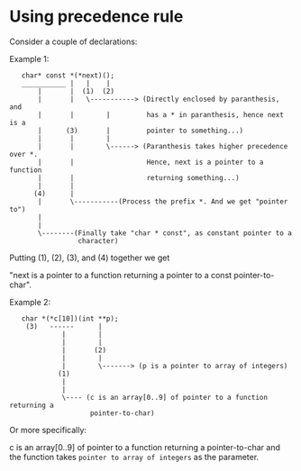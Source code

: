 Using precedence rule
=====================

Consider a couple of declarations:

Example 1:
```
   char* const *(*next)();
   ___________ |   |    |
       |       |  (1)  (2)
       |       |   \-----------> (Directly enclosed by paranthesis, and
       |       |        |         has a * in paranthesis, hence next is a
       |      (3)       |         pointer to something...)
       |       |        |
       |       |        \------> (Paranthesis takes higher precedence over *.
       |       |                  Hence, next is a pointer to a function
       |       |                  returning something...)
       |       |
      (4)      |
       |       \-----------(Process the prefix *. And we get "pointer to")
       |
       |
       \--------(Finally take "char * const", as constant pointer to a
                 character)
```

Putting (1), (2), (3), and (4) together we get

"next is a pointer to a function returning a pointer to a const
pointer-to-char".


Example 2:
```
   char *(*c[10])(int **p);
    (3)   ------      |
             |        |
             |        |
             |       (2)
             |        |
             |        \-------> (p is a pointer to array of integers)
            (1)
             |
             |
             \---- (c is an array[0..9] of pointer to a function returning a
                    pointer-to-char)
```
Or more specifically:

c is an array[0..9] of pointer to a function returning a pointer-to-char and the
function takes `pointer to array of integers` as the parameter.
